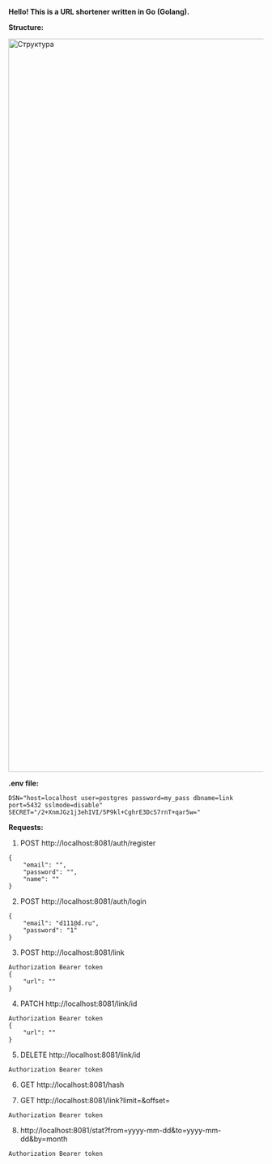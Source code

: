 **Hello! This is a URL shortener written in Go (Golang).**

**Structure:**

<img width="1447" alt="Структура" src="https://github.com/user-attachments/assets/bc310b41-c67f-4ec7-80b5-c63cf810613a" />

**.env file:**
```
DSN="host=localhost user=postgres password=my_pass dbname=link port=5432 sslmode=disable"
SECRET="/2+XnmJGz1j3ehIVI/5P9kl+CghrE3DcS7rnT+qar5w="
```

**Requests:**

1)  POST http://localhost:8081/auth/register
```
{
    "email": "",
    "password": "",
    "name": ""
}
```
2) POST http://localhost:8081/auth/login
```
{
    "email": "d111@d.ru",
    "password": "1"
}
```
3) POST http://localhost:8081/link
```
Authorization Bearer token
{
    "url": ""
}
```
4) PATCH http://localhost:8081/link/id
```
Authorization Bearer token
{
    "url": ""
}
```
5) DELETE http://localhost:8081/link/id
```
Authorization Bearer token
```
6) GET http://localhost:8081/hash
   
7) GET http://localhost:8081/link?limit=&offset=
```
Authorization Bearer token
```
8) http://localhost:8081/stat?from=yyyy-mm-dd&to=yyyy-mm-dd&by=month
```
Authorization Bearer token
```
